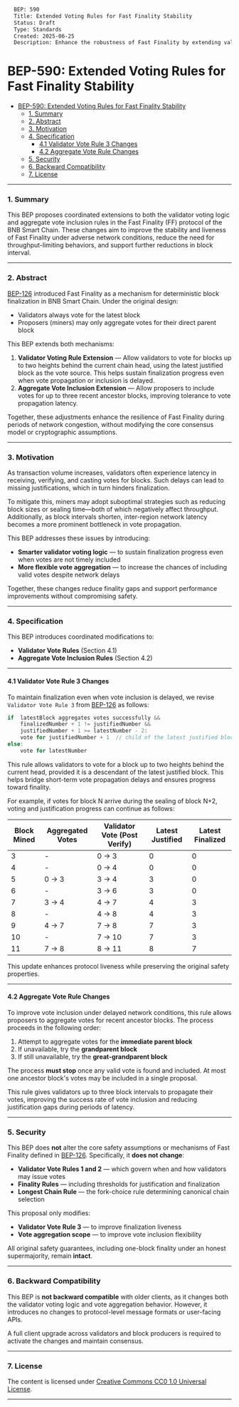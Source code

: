 ```markdown
  BEP: 590
  Title: Extended Voting Rules for Fast Finality Stability
  Status: Draft
  Type: Standards
  Created: 2025-06-25
  Description: Enhance the robustness of Fast Finality by extending validator voting logic and aggregate vote inclusion rules.
```

# BEP-590: Extended Voting Rules for Fast Finality Stability

- [BEP-590: Extended Voting Rules for Fast Finality Stability](#bep-590-extended-voting-rules-for-fast-finality-stability)
    - [1. Summary](#1-summary)
    - [2. Abstract](#2-abstract)
    - [3. Motivation](#3-motivation)
    - [4. Specification](#4-specification)
      - [4.1 Validator Vote Rule 3 Changes](#41-validator-vote-rule-3-changes)
      - [4.2 Aggregate Vote Rule Changes](#42-aggregate-vote-rule-changes)
    - [5. Security](#5-security)
    - [6. Backward Compatibility](#6-backward-compatibility)
    - [7. License](#7-license)

---

### 1. Summary

This BEP proposes coordinated extensions to both the validator voting logic and aggregate vote inclusion rules in the Fast Finality (FF) protocol of the BNB Smart Chain. These changes aim to improve the stability and liveness of Fast Finality under adverse network conditions, reduce the need for throughput-limiting behaviors, and support further reductions in block interval.

---

### 2. Abstract

[BEP-126](./BEP126.md) introduced Fast Finality as a mechanism for deterministic block finalization in BNB Smart Chain. Under the original design:

* Validators always vote for the latest block
* Proposers (miners) may only aggregate votes for their direct parent block

This BEP extends both mechanisms:

1. **Validator Voting Rule Extension** — Allow validators to vote for blocks up to two heights behind the current chain head, using the latest justified block as the vote source. This helps sustain finalization progress even when vote propagation or inclusion is delayed.
2. **Aggregate Vote Inclusion Extension** — Allow proposers to include votes for up to three recent ancestor blocks, improving tolerance to vote propagation latency.

Together, these adjustments enhance the resilience of Fast Finality during periods of network congestion, without modifying the core consensus model or cryptographic assumptions.

---

### 3. Motivation

As transaction volume increases, validators often experience latency in receiving, verifying, and casting votes for blocks. Such delays can lead to missing justifications, which in turn hinders finalization.

To mitigate this, miners may adopt suboptimal strategies such as reducing block sizes or sealing time—both of which negatively affect throughput. Additionally, as block intervals shorten, inter-region network latency becomes a more prominent bottleneck in vote propagation.

This BEP addresses these issues by introducing:

* **Smarter validator voting logic** — to sustain finalization progress even when votes are not timely included
* **More flexible vote aggregation** — to increase the chances of including valid votes despite network delays

Together, these changes reduce finality gaps and support performance improvements without compromising safety.

---

### 4. Specification

This BEP introduces coordinated modifications to:

* **Validator Vote Rules** (Section 4.1)
* **Aggregate Vote Inclusion Rules** (Section 4.2)

---

#### 4.1 Validator Vote Rule 3 Changes

To maintain finalization even when vote inclusion is delayed, we revise `Validator Vote Rule 3` from [BEP-126](./BEP126.md) as follows:

```go
if  latestBlock aggregates votes successfully &&
    finalizedNumber + 1 != justifiedNumber &&
    justifiedNumber + 1 >= latestNumber - 2:
    vote for justifiedNumber + 1  // child of the latest justified block
else:
    vote for latestNumber
```

This rule allows validators to vote for a block up to two heights behind the current head, provided it is a descendant of the latest justified block. This helps bridge short-term vote propagation delays and ensures progress toward finality.

For example, if votes for block N arrive during the sealing of block N+2, voting and justification progress can continue as follows:

| Block Mined | Aggregated Votes | Validator Vote (Post Verify) | Latest Justified | Latest Finalized |
| ----------- | ---------------- | ---------------------------- | ---------------- | ---------------- |
| 3           | -                | 0 → 3                        | 0                | 0                |
| 4           | -                | 0 → 4                        | 0                | 0                |
| 5           | 0 → 3            | 3 → 4                        | 3                | 0                |
| 6           | -                | 3 → 6                        | 3                | 0                |
| 7           | 3 → 4            | 4 → 7                        | 4                | 3                |
| 8           | -                | 4 → 8                        | 4                | 3                |
| 9           | 4 → 7            | 7 → 8                        | 7                | 3                |
| 10          | -                | 7 → 10                       | 7                | 3                |
| 11          | 7 → 8            | 8 → 11                       | 8                | 7                |

This update enhances protocol liveness while preserving the original safety properties.

---

#### 4.2 Aggregate Vote Rule Changes

To improve vote inclusion under delayed network conditions, this rule allows proposers to aggregate votes for recent ancestor blocks. The process proceeds in the following order:

1. Attempt to aggregate votes for the **immediate parent block**
2. If unavailable, try the **grandparent block**
3. If still unavailable, try the **great-grandparent block**

The process **must stop** once any valid vote is found and included. At most one ancestor block's votes may be included in a single proposal.

This rule gives validators up to three block intervals to propagate their votes, improving the success rate of vote inclusion and reducing justification gaps during periods of latency.

---

### 5. Security

This BEP does **not** alter the core safety assumptions or mechanisms of Fast Finality defined in [BEP-126](./BEP126.md). Specifically, it **does not change**:

* **Validator Vote Rules 1 and 2** — which govern when and how validators may issue votes
* **Finality Rules** — including thresholds for justification and finalization
* **Longest Chain Rule** — the fork-choice rule determining canonical chain selection

This proposal only modifies:

* **Validator Vote Rule 3** — to improve finalization liveness
* **Vote aggregation scope** — to improve vote inclusion flexibility

All original safety guarantees, including one-block finality under an honest supermajority, remain **intact**.

---

### 6. Backward Compatibility

This BEP is **not backward compatible** with older clients, as it changes both the validator voting logic and vote aggregation behavior. However, it introduces no changes to protocol-level message formats or user-facing APIs.

A full client upgrade across validators and block producers is required to activate the changes and maintain consensus.

---

### 7. License

The content is licensed under [Creative Commons CC0 1.0 Universal License](https://creativecommons.org/publicdomain/zero/1.0/).

---